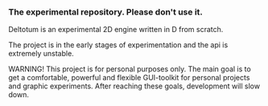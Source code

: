 ### The experimental repository. Please don't use it.

Deltotum is an experimental 2D engine written in D from scratch.

The project is in the early stages of experimentation and the api is extremely unstable.

WARNING! This project is for personal purposes only. The main goal is to get a comfortable, powerful and flexible GUI-toolkit for personal projects and graphic experiments. After reaching these goals, development will slow down.
